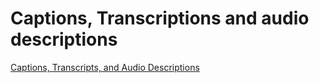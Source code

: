 # Captions, Transcriptions and audio descriptions

[Captions, Transcripts, and Audio Descriptions](https://webaim.org/techniques/captions)